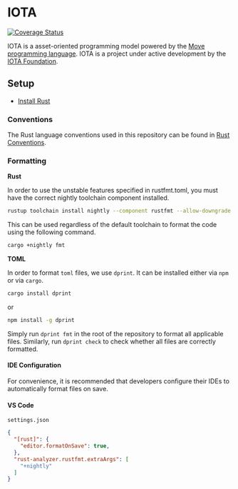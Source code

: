 # IOTA
[![Coverage Status](https://coveralls.io/repos/github/iotaledger/iota/badge.svg)](https://coveralls.io/github/iotaledger/iota)

IOTA is a asset-oriented programming model powered by the
[Move programming language](https://move-language.github.io/move/introduction.html). IOTA is a project under active
development by the [IOTA Foundation](https://iota.org).

## Setup

- [Install Rust][install-rust]

### Conventions

The Rust language conventions used in this repository can be found in [Rust Conventions](./RUST_CONVENTIONS.md).

### Formatting

**Rust**

In order to use the unstable features specified in rustfmt.toml, you must have the correct nightly toolchain component
installed.

```sh
rustup toolchain install nightly --component rustfmt --allow-downgrade
```

This can be used regardless of the default toolchain to format the code using the following command.

```sh
cargo +nightly fmt
```

**TOML**

In order to format `toml` files, we use `dprint`. It can be installed either via `npm` or via `cargo`.

```sh
cargo install dprint
```

or

```sh
npm install -g dprint
```

Simply run `dprint fmt` in the root of the repository to format all applicable files.
Similarly, run `dprint check` to check whether all files are correctly formatted.

#### IDE Configuration

For convenience, it is recommended that developers configure their IDEs to automatically format files on save.

#### VS Code

`settings.json`

```json
{
  "[rust]": {
    "editor.formatOnSave": true,
  },
  "rust-analyzer.rustfmt.extraArgs": [
    "+nightly"
  ]
}
```

[install-rust]: https://www.rust-lang.org/tools/install
